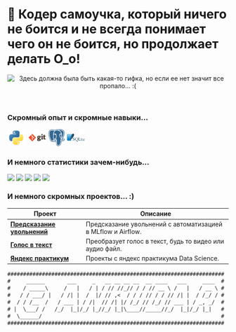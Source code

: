 # 👋 Кодер самоучка, который ничего не боится и не всегда понимает чего он не боится, но продолжает делать О_о!

<div id="header" align="center">
  <img src="https://hackernoon.imgix.net/images/1*-KlOGKrl0EJsPWncAZ6FiQ.gif" width="200" alt="Здесь должна была быть какая-то гифка, но если ее нет значит все пропало... :("/><p>
  <img src="https://komarev.com/ghpvc/?username=Ankudar&style=flat-square&color=blue" alt=""/>
</div>


### Скромный опыт и скромные навыки...

<div>
  <img src="https://github.com/devicons/devicon/blob/master/icons/python/python-original.svg" title="Java" alt="Java" width="40" height="40"/>&nbsp;
  <img src="https://github.com/devicons/devicon/blob/master/icons/git/git-original-wordmark.svg" title="Git" **alt="Git" width="40" height="40"/>
  <img src="https://github.com/devicons/devicon/blob/master/icons/postgresql/postgresql-plain.svg" title="Git" **alt="Git" width="40" height="40"/>
  <img src="https://github.com/devicons/devicon/blob/master/icons/sqlite/sqlite-original-wordmark.svg" title="Git" **alt="Git" width="40" height="40"/>
</div>

### И немного статистики зачем-нибудь...

![](https://github-profile-summary-cards.vercel.app/api/cards/profile-details?username=Ankudar&theme=2077)
![](https://github-profile-summary-cards.vercel.app/api/cards/most-commit-language?username=Ankudar&theme=2077)
![](https://github-profile-summary-cards.vercel.app/api/cards/repos-per-language?username=Ankudar&theme=2077)
![](https://github-profile-summary-cards.vercel.app/api/cards/stats?username=Ankudar&theme=2077)
![](https://github-profile-summary-cards.vercel.app/api/cards/productive-time?username=Ankudar&theme=2077)

### И немного скромных проектов... :)

| Проект                                   | Описание                                                               |
|------------------------------------------|------------------------------------------------------------------------|
| **[Предсказание увольнений](https://github.com/Ankudar/dismissal_predict_v2)** | Предсказание увольнений с автоматизацией в MLflow и Airflow.          |
| **[Голос в текст](https://github.com/Ankudar/whisper_with_ident)**                  | Преобразует голос в текст, будь то видео или аудио файл.                                           |
| **[Яндекс практикум](https://github.com/Ankudar/yandex_practicum_ds)**                  | Проекты с яндекс практикума Data Science.

<!-- ASCII art -->
```
#####################################################################
#     ______       ___     _   __ __ __ __  __ ____   ___     ____  #
#    / _____\     /   |   / | / // //_// / / // __ \ /   |   / __ \ #
#   / / ___/ |   / /| |  /  |/ // ,<  / / / // / / // /| |  / /_/ / #
#  / / /__  /   / ___ | / /|  // /| |/ /_/ // /_/ // ___ | / _, _/  #
# |  \___/ /   /_/  |_|/_/ |_//_/ |_|\____//_____//_/  |_|/_/ |_|   #
#  \______/                                                         #
#####################################################################
```
<!--
<p align="left"> <a href="https://github.com/ryo-ma/github-profile-trophy"><img src="https://github-profile-trophy.vercel.app/?username=ankudar" alt="ankudar" /></a> </p>
-->
